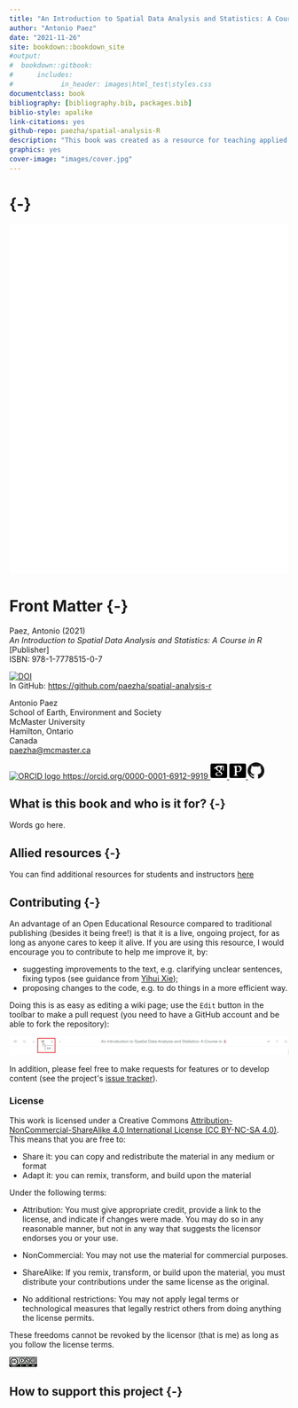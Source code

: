 ```yaml
--- 
title: "An Introduction to Spatial Data Analysis and Statistics: A Course in `R`"
author: "Antonio Paez"
date: "2021-11-26"
site: bookdown::bookdown_site
#output: 
#  bookdown::gitbook:
#      includes:
#            in_header: images\html_test\styles.css
documentclass: book
bibliography: [bibliography.bib, packages.bib]
biblio-style: apalike
link-citations: yes
github-repo: paezha/spatial-analysis-R
description: "This book was created as a resource for teaching applied spatial statistics at McMaster University by Antonio Paez, with support from Anastassios Dardas, Rajveer Ubhi, Megan Coad, and Alexis Polidoro. The book is published with support of an Open Educational Resources grant from MacPherson Institute, McMaster University."
graphics: yes
cover-image: "images/cover.jpg"
---
```


<!--
NOTE: echo=is_html does not work

Inspired by [**bookdown**](https://github.com/rstudio/bookdown) and the Free and Open Source Software for Geospatial ([FOSS4G](http://foss4g.org/)) movement, this book is open source.
This ensures its contents are reproducible and publicly accessible for people worldwide.
The online version of the book is hosted at [geocompr.robinlovelace.net](https://geocompr.robinlovelace.net) and kept up-to-date by [GitHub 
  Actions](https://github.com/Robinlovelace/geocompr/actions), which provides information on its 'build status' as follows:
[![Actions](https://github.com/Robinlovelace/geocompr/workflows/Render-Book-from-master/badge.svg)](https://github.com/Robinlovelace/geocompr/actions)
-->

# {-}

<!--
<img src="images/voronoi_ponyo.gif" width="100%" />
-->

<div class="cover1">
<img src="images/cover-2021/title-01.gif" alt=""/>
<!--<img src="images/html_test/title-02.gif" alt=""/>--->
</div>

                
# Front Matter {-}

Paez, Antonio (2021)  
*An Introduction to Spatial Data Analysis and Statistics: A Course in R*  
[Publisher]  
ISBN: 978-1-7778515-0-7  
<!-- DOI badge -->
[![DOI](https://zenodo.org/badge/391072865.svg)](https://zenodo.org/badge/latestdoi/391072865)  
In GitHub: https://github.com/paezha/spatial-analysis-r
  
  
Antonio Paez  
School of Earth, Environment and Society  
McMaster University  
Hamilton, Ontario  
Canada  
paezha@mcmaster.ca  
<!-- ORCID badge-->
<a href="https://orcid.org/0000-0001-6912-9919">
<img alt="ORCID logo" src="https://info.orcid.org/wp-content/uploads/2019/11/orcid_16x16.png" width="30" height="30" />
https://orcid.org/0000-0001-6912-9919 
</a>  
<!-- Google Scholar and Publobs icons by https://jpswalsh.github.io/academicons/-->
<a href="https://scholar.google.com/citations?user=bLY377kAAAAJ&hl=en">
<img alt="Google Scholar logo" src="images/google-scholar-square.svg" width="30" height="30" />
</a>  
<a href="https://publons.com/researcher/2897251/antonio-paez/">
<img alt="Publons logo" src="images/publons-square.svg" width="30" height="30" />
</a>
<!-- GitHub icon retrived from https://github.com/logos-->  
<a href="https://github.com/paezha">
<img alt="GitHub logo" src="images/GitHub-Mark-64px.png" width="30" height="30" />
</a>  

## What is this book and who is it for? {-}

Words go here.

## Allied resources {-}

You can find additional resources for students and instructors [here](https://github.com/paezha/spatial-analysis-r#resources-for-students-and-instructors)

## Contributing {-}

An advantage of an Open Educational Resource compared to traditional publishing (besides it being free!) is that it is a live, ongoing project, for as long as anyone cares to keep it alive. If you are using this resource, I would encourage you to contribute to help me improve it, by:

- suggesting improvements to the text, e.g. clarifying unclear sentences, fixing typos (see guidance from [Yihui Xie](https://yihui.name/en/2013/06/fix-typo-in-documentation/));
- proposing changes to the code, e.g. to do things in a more efficient way.

Doing this is as easy as editing a wiki page; use the `Edit` button in the toolbar to make a pull request (you need to have a GitHub account and be able to fork the repository):

[![EDIT ME](images/editme.png)](https://github.com/paezha/spatial-analysis-r/edit/main/index.Rmd)

In addition, please feel free to make requests for features or to develop content (see the project's [issue tracker](https://github.com/paezha/spatial-analysis-r/issues)).

### License

This work is licensed under a Creative Commons [Attribution-NonCommercial-ShareAlike 4.0 International License (CC BY-NC-SA 4.0)](https://creativecommons.org/licenses/by-nc-sa/4.0/). This means that you are free to:

- Share it: you can copy and redistribute the material in any medium or format
- Adapt it: you can remix, transform, and build upon the material

Under the following terms:

- Attribution: You must give appropriate credit, provide a link to the license, and indicate if changes were made. You may do so in any reasonable manner, but not in any way that suggests the licensor endorses you or your use.

- NonCommercial: You may not use the material for commercial purposes.

- ShareAlike: If you remix, transform, or build upon the material, you must distribute your contributions under the same license as the original.

- No additional restrictions: You may not apply legal terms or technological measures that legally restrict others from doing anything the license permits.

These freedoms cannot be revoked by the licensor (that is me) as long as you follow the license terms.

<img src="images/license.png" width="10%" />

## How to support this project {-}


